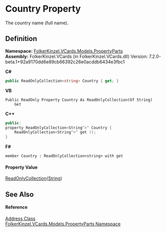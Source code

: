 # Country Property


The country name (full name).



## Definition
**Namespace:** <a href="dbd283d2-4531-056c-7d94-281acad42316.md">FolkerKinzel.VCards.Models.PropertyParts</a>  
**Assembly:** FolkerKinzel.VCards (in FolkerKinzel.VCards.dll) Version: 7.2.0-beta.1+92a9170dd6e89cb66392c26e0acddb6434e3fbc1

**C#**
``` C#
public ReadOnlyCollection<string> Country { get; }
```
**VB**
``` VB
Public ReadOnly Property Country As ReadOnlyCollection(Of String)
	Get
```
**C++**
``` C++
public:
property ReadOnlyCollection<String^>^ Country {
	ReadOnlyCollection<String^>^ get ();
}
```
**F#**
``` F#
member Country : ReadOnlyCollection<string> with get
```



#### Property Value
<a href="https://learn.microsoft.com/dotnet/api/system.collections.objectmodel.readonlycollection-1" target="_blank" rel="noopener noreferrer">ReadOnlyCollection</a>(<a href="https://learn.microsoft.com/dotnet/api/system.string" target="_blank" rel="noopener noreferrer">String</a>)

## See Also


#### Reference
<a href="9f69befd-abd0-98b8-454a-a0a959ff196b.md">Address Class</a>  
<a href="dbd283d2-4531-056c-7d94-281acad42316.md">FolkerKinzel.VCards.Models.PropertyParts Namespace</a>  
